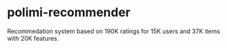 # polimi-recommender
Recommedation system based on 190K ratings for 15K users and 37K items with 20K features.
